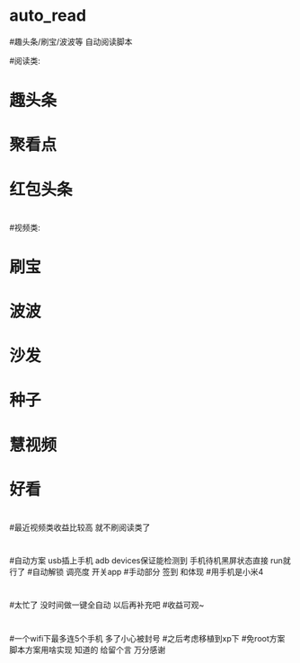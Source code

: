 # auto_read
#趣头条/刷宝/波波等 自动阅读脚本

#阅读类:
# 趣头条 
# 聚看点 
# 红包头条 
#
#视频类: 
# 刷宝 
# 波波 
# 沙发 
# 种子 
# 慧视频
# 好看
#
#最近视频类收益比较高 就不刷阅读类了
#
#自动方案 usb插上手机 adb devices保证能检测到 手机待机黑屏状态直接 run就行了 
#自动解锁 调亮度 开关app
#手动部分 签到 和体现
#用手机是小米4
#
#太忙了 没时间做一键全自动 以后再补充吧
#收益可观~
#
#一个wifi下最多连5个手机 多了小心被封号
#之后考虑移植到xp下
#免root方案脚本方案用啥实现 知道的 给留个言 万分感谢
 
